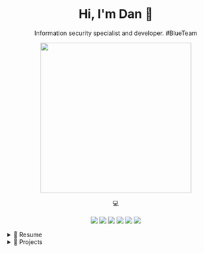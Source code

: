 <h1 align='center'>
  Hi, I'm Dan 👋
</h1>

<p align='center'>
  Information security specialist and developer. #BlueTeam
</p>

<p align='center'>
  <a href="#"><img src="https://github-readme-stats.vercel.app/api?username=dikayx&show_icons=true&theme=github_dark" width="350"></a>
</p>

<p align='center'>
    💻<br/><br/>
    <img src="https://img.shields.io/badge/macOS-%23000000.svg?&style=for-the-badge&logo=apple&logoColor=white" />
    <img src="https://img.shields.io/badge/Windows-0078D6?style=for-the-badge&logo=windows&logoColor=white" />
    <img src="https://img.shields.io/badge/python-3670A0?style=for-the-badge&logo=python&logoColor=white" />
    <img src="https://img.shields.io/badge/docker-2496ED?style=for-the-badge&logo=docker&logoColor=white" />
    <img src="https://img.shields.io/badge/Bash-4EAA25?style=for-the-badge&logo=gnu-bash&logoColor=white" />
    <img src="https://img.shields.io/badge/SQLite-003B57?style=for-the-badge&logo=sqlite&logoColor=white" />
</p>

<!-- Overview -->
<details>

## Overview

<p align="center">I work in the field of information security since 2020 and mainly focus on these areas:</p>

<p align="center">
<img src="https://img.shields.io/badge/Security%20Analysis-000000?logo=security&logoColor=white" />
<img src="https://img.shields.io/badge/Incident%20Response-000000?logo=security&logoColor=white" />
<img src="https://img.shields.io/badge/Operational%20Security-000000?logo=security&logoColor=white" />
<img src="https://img.shields.io/badge/Digital%20Forensics-000000?logo=security&logoColor=white" />
<img src="https://img.shields.io/badge/Security%20Engineering-000000?logo=security&logoColor=white" />

</p>

<!-- Resume about work -->
<summary>📃 Resume</summary>

</details>

<!-- Projects -->
<details>
  <summary>🔨 Projects</summary>
  
  <p align="center">You can find a selection of programming related projects I have worked on below:</p>

| Name                                                     | A short summary                                                                          | Stars                                                                          | Technology                                                                          |
| -------------------------------------------------------- | ---------------------------------------------------------------------------------------- | ------------------------------------------------------------------------------ | ----------------------------------------------------------------------------------- |
| [MAPy](https://github.com/dikayx/mapy)                   | An email analysis tool to help you parse raw data and extract useful information from it | ![GitHub Repo stars](https://img.shields.io/github/stars/dikayx/mapy)          | ![Python](https://img.shields.io/badge/3.10-3776AB?logo=python&logoColor=white)     |
| [ExifEx](https://github.com/dikayx/exifex)               | A web app to extract and display EXIF data from images.                                  | ![GitHub Repo stars](https://img.shields.io/github/stars/dikayx/exifex)        | ![Python](https://img.shields.io/badge/3.10-3776AB?logo=python&logoColor=white)     |
| [SQLite Viewer](https://github.com/dikayx/sqlite-viewer) | A simple cross-platform desktop app to query and edit SQLite databases.                  | ![GitHub Repo stars](https://img.shields.io/github/stars/dikayx/sqlite-viewer) | ![Java](https://img.shields.io/badge/Java%2011-007396?logo=openjdk&logoColor=white) |
| [NetScan](https://github.com/dikayx/netscan)             | Port scanning tool for network analysis and security assessment.                         | ![GitHub Repo stars](https://img.shields.io/github/stars/dikayx/netscan)       | ![.NET](https://img.shields.io/badge/8.0-512BD4?logo=.net&logoColor=white)          |
| [WinVPN](https://github.com/dikayx/winvpn)               | VPN desktop application for Windows that uses the services of VPNBook.                   | ![GitHub Repo stars](https://img.shields.io/github/stars/dikayx/winvpn)        | ![.NET](https://img.shields.io/badge/8.0-512BD4?logo=.net&logoColor=white)          |

</details>
